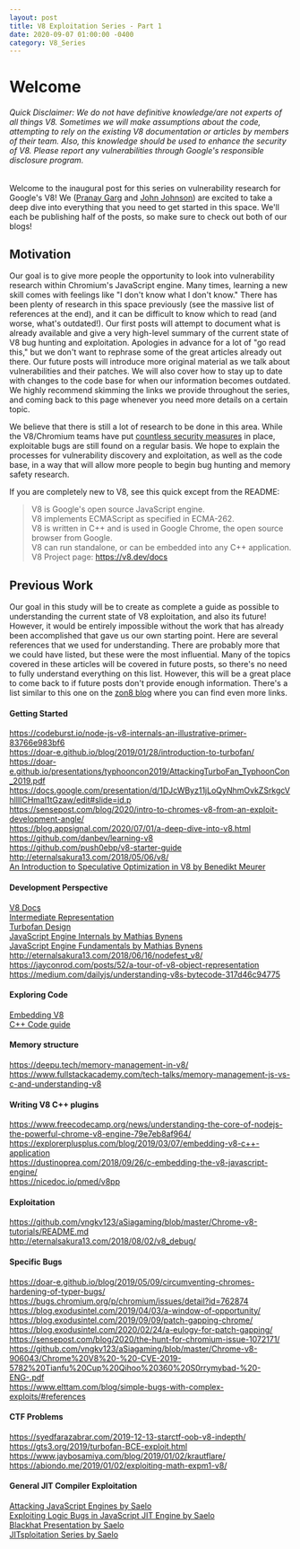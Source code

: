 ```yaml
---  
layout: post  
title: V8 Exploitation Series - Part 1  
date: 2020-09-07 01:00:00 -0400  
category: V8_Series  
---  
```


# Welcome  

###### Quick Disclaimer: We do not have definitive knowledge/are not experts of all things V8. Sometimes we will make assumptions about the code, attempting to rely on the existing V8 documentation or articles by members of their team. Also, this knowledge should be used to enhance the security of V8. Please report any vulnerabilities through Google's responsible disclosure program.  

Welcome to the inaugural post for this series on vulnerability research for Google's V8! We ([Pranay Garg](https://hashprks.com) and [John Johnson](https://m4dst4cks.github.io)) are excited to take a deep dive into everything that you need to get started in this space. We'll each be publishing half of the posts, so make sure to check out both of our blogs!  

## Motivation  

Our goal is to give more people the opportunity to look into vulnerability research within Chromium's JavaScript engine. Many times, learning a new skill comes with feelings like "I don't know what I don't know." There has been plenty of research in this space previously (see the massive list of references at the end), and it can be difficult to know which to read (and worse, what's outdated!). Our first posts will attempt to document what is already available and give a very high-level summary of the current state of V8 bug hunting and exploitation. Apologies in advance for a lot of "go read this," but we don't want to rephrase some of the great articles already out there. Our future posts will introduce more original material as we talk about vulnerabilities and their patches. We will also cover how to stay up to date with changes to the code base for when our information becomes outdated. We highly recommend skimming the links we provide throughout the series, and coming back to this page whenever you need more details on a certain topic.  

We believe that there is still a lot of research to be done in this area. While the V8/Chromium teams have put [countless security measures](https://www.chromium.org/Home/chromium-security/brag-sheet) in place, exploitable bugs are still found on a regular basis. We hope to explain the processes for vulnerability discovery and exploitation, as well as the code base, in a way that will allow more people to begin bug hunting and memory safety research.   

If you are completely new to V8, see this quick except from the README:  

> V8 is Google's open source JavaScript engine.  
> V8 implements ECMAScript as specified in ECMA-262.  
> V8 is written in C++ and is used in Google Chrome, the open source browser from Google.  
> V8 can run standalone, or can be embedded into any C++ application.  
> V8 Project page: https://v8.dev/docs  

## Previous Work  

Our goal in this study will be to create as complete a guide as possible to understanding the current state of V8 exploitation, and also its future! However, it would be entirely impossible without the work that has already been accomplished that gave us our own starting point. Here are several references that we used for understanding. There are probably more that we could have listed, but these were the most influential. Many of the topics covered in these articles will be covered in future posts, so there's no need to fully understand everything on this list. However, this will be a great place to come back to if future posts don't provide enough information. There's a list similar to this one on the [zon8 blog](https://zon8.re/posts/v8-chrome-architecture-reading-list-for-vulnerability-researchers/) where you can find even more links.  

#### Getting Started  

https://codeburst.io/node-js-v8-internals-an-illustrative-primer-83766e983bf6  
https://doar-e.github.io/blog/2019/01/28/introduction-to-turbofan/  
https://doar-e.github.io/presentations/typhooncon2019/AttackingTurboFan_TyphoonCon_2019.pdf  
https://docs.google.com/presentation/d/1DJcWByz11jLoQyNhmOvkZSrkgcVhllIlCHmal1tGzaw/edit#slide=id.p  
https://sensepost.com/blog/2020/intro-to-chromes-v8-from-an-exploit-development-angle/  
https://blog.appsignal.com/2020/07/01/a-deep-dive-into-v8.html  
https://github.com/danbev/learning-v8  
https://github.com/push0ebp/v8-starter-guide  
http://eternalsakura13.com/2018/05/06/v8/  
[An Introduction to Speculative Optimization in V8 by Benedikt Meurer](https://ponyfoo.com/articles/an-introduction-to-speculative-optimization-in-v8)  

#### Development Perspective  

[V8 Docs](https://v8.dev/docs/)  
[Intermediate Representation](https://docs.google.com/presentation/d/1Z9iIHojKDrXvZ27gRX51UxHD-bKf1QcPzSijntpMJBM/edit#slide=id.g19134d40cb_0_502)  
[Turbofan Design](https://docs.google.com/presentation/d/1sOEF4MlF7LeO7uq-uThJSulJlTh--wgLeaVibsbb3tc/edit#slide=id.g5499b9c42_01170)  
[JavaScript Engine Internals by Mathias Bynens](https://www.youtube.com/watch?v=-lt6a9kbc_k)  
[JavaScript Engine Fundamentals by Mathias Bynens](https://mathiasbynens.be/notes/shapes-ics)  
http://eternalsakura13.com/2018/06/16/nodefest_v8/  
https://jayconrod.com/posts/52/a-tour-of-v8-object-representation  
https://medium.com/dailyjs/understanding-v8s-bytecode-317d46c94775  

#### Exploring Code  

[Embedding V8](https://v8.dev/docs/embed)  
[C++ Code guide](https://www.chromium.org/developers/cpp-in-chromium-101-codelab)  

#### Memory structure  

https://deepu.tech/memory-management-in-v8/  
https://www.fullstackacademy.com/tech-talks/memory-management-js-vs-c-and-understanding-v8  

#### Writing V8 C++ plugins  

https://www.freecodecamp.org/news/understanding-the-core-of-nodejs-the-powerful-chrome-v8-engine-79e7eb8af964/  
https://explorerplusplus.com/blog/2019/03/07/embedding-v8-c++-application  
https://dustinoprea.com/2018/09/26/c-embedding-the-v8-javascript-engine/  
https://nicedoc.io/pmed/v8pp  

#### Exploitation   

https://github.com/vngkv123/aSiagaming/blob/master/Chrome-v8-tutorials/README.md  
http://eternalsakura13.com/2018/08/02/v8_debug/  

#### Specific Bugs  

https://doar-e.github.io/blog/2019/05/09/circumventing-chromes-hardening-of-typer-bugs/  
https://bugs.chromium.org/p/chromium/issues/detail?id=762874  
https://blog.exodusintel.com/2019/04/03/a-window-of-opportunity/  
https://blog.exodusintel.com/2019/09/09/patch-gapping-chrome/  
https://blog.exodusintel.com/2020/02/24/a-eulogy-for-patch-gapping/  
https://sensepost.com/blog/2020/the-hunt-for-chromium-issue-1072171/  
https://github.com/vngkv123/aSiagaming/blob/master/Chrome-v8-906043/Chrome%20V8%20-%20-CVE-2019-5782%20Tianfu%20Cup%20Qihoo%20360%20S0rrymybad-%20-ENG-.pdf  
https://www.elttam.com/blog/simple-bugs-with-complex-exploits/#references  

#### CTF Problems  

https://syedfarazabrar.com/2019-12-13-starctf-oob-v8-indepth/  
https://gts3.org/2019/turbofan-BCE-exploit.html  
https://www.jaybosamiya.com/blog/2019/01/02/krautflare/  
https://abiondo.me/2019/01/02/exploiting-math-expm1-v8/  

#### General JIT Compiler Exploitation  

[Attacking JavaScript Engines by Saelo](http://www.phrack.org/papers/attacking_javascript_engines.html)  
[Exploiting Logic Bugs in JavaScript JIT Engine by Saelo](http://phrack.org/papers/jit_exploitation.html)  
[Blackhat Presentation by Saelo](https://saelo.github.io/presentations/blackhat_us_18_attacking_client_side_jit_compilers.pdf)  
[JITsploitation Series by Saelo](https://googleprojectzero.blogspot.com/2020/09/jitsploitation-one.html)  
